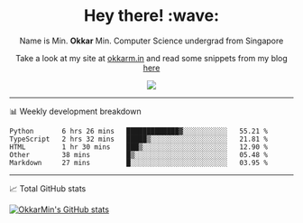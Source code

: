 <h1 align="center"> Hey there! :wave:</h1>

<p align="center">Name is Min. <strong>Okkar</strong> Min. Computer Science undergrad from Singapore</p>

<p align="center">Take a look at my site at <a href="https://okkarm.in" target="_blank">okkarm.in</a> and read some snippets from my blog <a href="https://okkarm.in/blog" target="_blank">here</a></p>

<p align="center">
  <a href="https://okkarm.in/linkedin" target='_blank'>
    <img src="https://img.shields.io/badge/linkedin-%230077B5.svg?&style=for-the-badge&logo=linkedin&logoColor=white" />
  </a>
 </p>

---

📊 Weekly development breakdown

<!--START_SECTION:waka-->
```text
Python       6 hrs 26 mins   █████████████▓░░░░░░░░░░░   55.21 % 
TypeScript   2 hrs 32 mins   █████▒░░░░░░░░░░░░░░░░░░░   21.81 % 
HTML         1 hr 30 mins    ███▒░░░░░░░░░░░░░░░░░░░░░   12.90 % 
Other        38 mins         █▒░░░░░░░░░░░░░░░░░░░░░░░   05.48 % 
Markdown     27 mins         █░░░░░░░░░░░░░░░░░░░░░░░░   03.95 % 
```
<!--END_SECTION:waka-->

---

📈 Total GitHub stats

<p>
  <a href="https://github.com/OkkarMin"><img src="https://github-readme-stats.vercel.app/api?username=OkkarMin&hide_border=true&show_icons=true&theme=graywhite" alt="OkkarMin's GitHub stats"></a>
</p>
